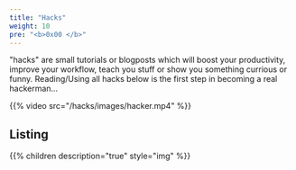 ```yaml
---
title: "Hacks"
weight: 10
pre: "<b>0x00 </b>"
---
```


"hacks" are small tutorials or blogposts which will boost your productivity, improve your workflow, teach you stuff or show you something currious or funny. Reading/Using all hacks below is the first step in becoming a real hackerman...

{{% video src="/hacks/images/hacker.mp4" %}}

## Listing

{{% children description="true" style="img" %}}
